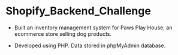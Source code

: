# Shopify_Backend_Challenge

- Built an inventory management system for Paws Play House, an ecommerce store selling dog products. 

- Developed using PHP. Data stored in phpMyAdmin database.




